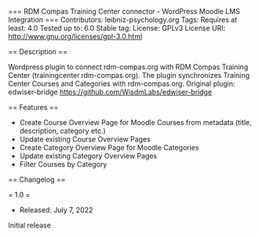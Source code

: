 === RDM Compas Training Center connector - WordPress Moodle LMS Integration ===
Contributors: leibniz-psychology.org
Tags:
Requires at least: 4.0
Tested up to: 6.0
Stable tag:
License: GPLv3
License URI: http://www.gnu.org/licenses/gpl-3.0.html


== Description ==

Wordpress plugin to connect rdm-compas.org with RDM Compas Training Center (trainingcenter.rdm-compas.org).
The plugin synchronizes Training Center Courses and Categories with rdm-compas.org.
Original plugin: edwiser-bridge https://github.com/WisdmLabs/edwiser-bridge

== Features ==

* Create Course Overview Page for Moodle Courses from metadata (title, description, category etc.)
* Update existing Course Overview Pages
* Create Category Overview Page for Moodle Categories
* Update existing Category Overview Pages
* Filter Courses by Category

== Changelog ==

= 1.0 =
* Released: July 7, 2022

Initial release

